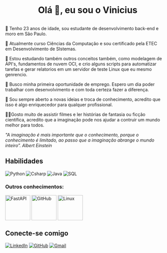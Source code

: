 <!--título-->
<div id="user-content-toc">
  <ul align="center">
    <summary><h1 style="display: inline-block">Olá 👋, eu sou o Vinicius</h1></summary>
</div>

🙋 Tenho 23 anos de idade, sou estudante de desenvolvimento back-end e moro em São Paulo.

📖 Atualmente curso Ciências da Computação e sou certificado pela ETEC em Desenvolvimento de SIstemas.

🌱 Estou estudando também outros conceitos também, como modelagem de API's, fundamentos de nuvem OCI, e crio alguns scripts para automatizar tarefas e gerar relatorios em um servidor de teste Linux que eu mesmo genrencio.

🔭 Busco minha primeira oportunidade de emprego. Espero um dia poder trabalhar com desenvolvimento e com toda certeza fazer a diferença.

💬 Sou sempre aberto a novas ideias e troca de conhecimento, acredito que isso é algo enriquecedor para qualquer profissional.

🧙‍♂️Gosto muito de assistir filmes e ler histórias de fantasia ou ficção científica, acredito que a imaginação pode nos ajudar a contruir um mundo melhor para todos.

_"A imaginação é mais importante que o conhecimento, porque o conhecimento é limitado, ao passo que a imaginação abrange o mundo inteiro”. Albert Einstein_

## Habilidades

<div align="left">
    <img align="center" alt="Python" height="" width="" src="https://img.icons8.com/?size=100&id=13441&format=png&color=000000 ">
    <img align="center" alt="Csharp" height="" width="" src="https://img.icons8.com/?size=100&id=55205&format=png&color=000000">
    <img align="center" alt="Java" height="" width="" src="https://img.icons8.com/?size=100&id=13679&format=png&color=000000">
    <img align="center" alt="SQL" height="" width="" src="https://img.icons8.com/?size=100&id=Ign0QG33bZzq&format=png&color=000000">
</div>

### Outros conhecimentos:

<div align="left">
    <img align="center" alt="FastAPI" height="80" width="80" src="https://img.icons8.com/?size=100&id=17439&format=png&color=000000">
    <img align="center" alt="GitHub" height="80" width="80" src="https://img.icons8.com/?size=100&id=20906&format=png&color=000000">
    <img align="center" alt="Linux" height="80" width="80" src="https://img.icons8.com/?size=100&id=HF4xGsjDERHf&format=png&color=000000">
</div>

## Conecte-se comigo

[![LinkedIn](https://img.shields.io/badge/LinkedIn-0077B5?style=for-the-badge&logo=linkedin&logoColor=white)](https://www.linkedin.com/in/vinicius-grangeiro-432baa164)
[![GitHub](https://img.shields.io/badge/GitHub-100000?style=for-the-badge&logo=github&logoColor=white)](https://github.com/viniciusgrangeiro)
[![Gmail](https://img.shields.io/badge/Gmail-333333?style=for-the-badge&logo=gmail&logoColor=red)](mailto:vinicius.grangeiro@gmail.com)
